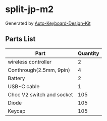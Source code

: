 # split-jp-m2

Generated by [Auto-Keyboard-Design-Kit](https://auto-kdk.pages.dev/)

## Parts List

|Part|Quantity|
|---|---|
|wireless controller|2|
|Conthrough(2.5mm, 9pin)|4|
|Battery|2|
USB-C cable|1|
|Choc V2 switch and socket|105|
|Diode|105|
|Keycap|105|

